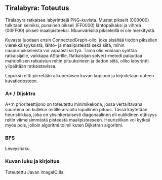 ## Tiralabyra: Toteutus

Tiralabyra ratkaisee labyrinttejä PNG-kuvista. Mustat pikselit (000000)
tulkitaan seiniksi, punainen pikseli (FF0000) lähtöpaikaksi ja vihreä
(00FF00) pikseli maalipisteeksi. Muunvärisillä pikseleillä ei ole
merkitystä.

Kuvasta luodaan ensin ConnectedGraph-olio, joka sisältää tiedon
pikselien vierekkäisyyksistä, lähtö- ja maalipisteistä sekä siitä,
mihin naapuripikseleistä voi vapaasti siirtyä. Tämä olio voidaan syöttää
ratkaisijalle, vaikkapa AStarille. Ratkaisijan solve()-metodi palauttaa
mahdollisen ratkaistun reitin pituuksineen ja tiedon siitä, oliko
labyrintti ylipäätään ratkaistavissa.

Lopuksi reitti piirretään alkuperäisen kuvan kopioon ja kirjoitetaan
uuteen kuvatiedostoon.

### A* / Dijsktra

A*:n prioriteettijono on toteutettu minimikekona, jossa vertailtavana
suureena on kullekin reitille arvioitu lopullinen pituus. Tässä käytetään
heuristiikkaa, joka on yksinkertaisesti diagonaalinen eli euklidinen
etäisyys reitin viimeisimmästä pisteestä maalipisteeseen. Heuristiikan
voi kytkeä myös pois, jolloin algoritmi toimii kuten Dijkstran algoritmi.

### BFS

Leveyshaku 

### Kuvan luku ja kirjoitus

Toteutettu Javan ImageIO:lla.